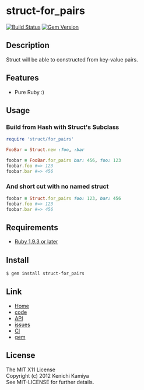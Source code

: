 struct-for_pairs
====================

[![Build Status](https://secure.travis-ci.org/kachick/struct-for_pairs.png)](http://travis-ci.org/kachick/struct-for_pairs)
[![Gem Version](https://badge.fury.io/rb/struct-for_pairs.png)](http://badge.fury.io/rb/struct-for_pairs)

Description
-----------

Struct will be able to constructed from key-value pairs.

Features
--------

* Pure Ruby :)

Usage
-----

### Build from Hash with Struct's Subclass

```ruby
require 'struct/for_pairs'

FooBar = Struct.new :foo, :bar

foobar = FooBar.for_pairs bar: 456, foo: 123
foobar.foo #=> 123
foobar.bar #=> 456
```

### And short cut with no named struct

```ruby
foobar = Struct.for_pairs foo: 123, bar: 456
foobar.foo #=> 123
foobar.bar #=> 456
```

Requirements
------------

* [Ruby 1.9.3 or later](http://travis-ci.org/#!/kachick/struct-for_pairs)

Install
-------

```bash
$ gem install struct-for_pairs
```

Link
----

* [Home](http://kachick.github.com/struct-for_pairs)
* [code](https://github.com/kachick/struct-for_pairs)
* [API](http://kachick.github.com/struct-for_pairs/yard/frames.html)
* [issues](https://github.com/kachick/struct-for_pairs/issues)
* [CI](http://travis-ci.org/#!/kachick/struct-for_pairs)
* [gem](https://rubygems.org/gems/struct-for_pairs)

License
-------

The MIT X11 License  
Copyright (c) 2012 Kenichi Kamiya  
See MIT-LICENSE for further details.
